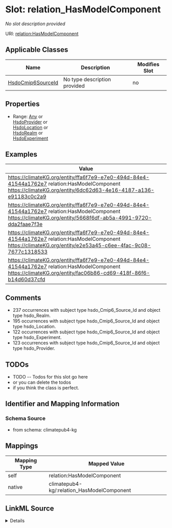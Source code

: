 

# Slot: relation_HasModelComponent


_No slot description provided_





URI: [relation:HasModelComponent](http://relation.org/HasModelComponent)



<!-- no inheritance hierarchy -->





## Applicable Classes

| Name | Description | Modifies Slot |
| --- | --- | --- |
| [HsdoCmip6SourceId](../classes/HsdoCmip6SourceId.md) | No type description provided |  no  |







## Properties

* Range: [Any](../classes/Any.md)&nbsp;or&nbsp;<br />[HsdoProvider](../classes/HsdoProvider.md)&nbsp;or&nbsp;<br />[HsdoLocation](../classes/HsdoLocation.md)&nbsp;or&nbsp;<br />[HsdoRealm](../classes/HsdoRealm.md)&nbsp;or&nbsp;<br />[HsdoExperiment](../classes/HsdoExperiment.md)






## Examples

| Value |
| --- |
| https://climateKG.org/entity/ffa6f7e9-e7e0-494d-84e4-41544a1762e7 relation:HasModelComponent https://climateKG.org/entity/6dc62d63-4e16-4187-a136-e91183c0c2a9 |
| https://climateKG.org/entity/ffa6f7e9-e7e0-494d-84e4-41544a1762e7 relation:HasModelComponent https://climateKG.org/entity/5668f6df-ab5a-4991-9720-dda2faae7f3e |
| https://climateKG.org/entity/ffa6f7e9-e7e0-494d-84e4-41544a1762e7 relation:HasModelComponent https://climateKG.org/entity/e2e53a45-c6ee-4fac-9c08-7677c1318533 |
| https://climateKG.org/entity/ffa6f7e9-e7e0-494d-84e4-41544a1762e7 relation:HasModelComponent https://climateKG.org/entity/fac06b86-cd69-418f-86f6-b14d60d37cfd |

## Comments

* 237 occurrences with subject type hsdo_Cmip6_Source_Id and object type hsdo_Realm.
* 195 occurrences with subject type hsdo_Cmip6_Source_Id and object type hsdo_Location.
* 122 occurrences with subject type hsdo_Cmip6_Source_Id and object type hsdo_Experiment.
* 123 occurrences with subject type hsdo_Cmip6_Source_Id and object type hsdo_Provider.

## TODOs

* TODO -- Todos for this slot go here
* or you can delete the todos
* if you think the class is perfect.

## Identifier and Mapping Information







### Schema Source


* from schema: climatepub4-kg




## Mappings

| Mapping Type | Mapped Value |
| ---  | ---  |
| self | relation:HasModelComponent |
| native | climatepub4-kg/:relation_HasModelComponent |




## LinkML Source

<details>
```yaml
name: relation_HasModelComponent
description: No slot description provided
todos:
- TODO -- Todos for this slot go here
- or you can delete the todos
- if you think the class is perfect.
comments:
- 237 occurrences with subject type hsdo_Cmip6_Source_Id and object type hsdo_Realm.
- 195 occurrences with subject type hsdo_Cmip6_Source_Id and object type hsdo_Location.
- 122 occurrences with subject type hsdo_Cmip6_Source_Id and object type hsdo_Experiment.
- 123 occurrences with subject type hsdo_Cmip6_Source_Id and object type hsdo_Provider.
examples:
- value: https://climateKG.org/entity/ffa6f7e9-e7e0-494d-84e4-41544a1762e7 relation:HasModelComponent
    https://climateKG.org/entity/6dc62d63-4e16-4187-a136-e91183c0c2a9
- value: https://climateKG.org/entity/ffa6f7e9-e7e0-494d-84e4-41544a1762e7 relation:HasModelComponent
    https://climateKG.org/entity/5668f6df-ab5a-4991-9720-dda2faae7f3e
- value: https://climateKG.org/entity/ffa6f7e9-e7e0-494d-84e4-41544a1762e7 relation:HasModelComponent
    https://climateKG.org/entity/e2e53a45-c6ee-4fac-9c08-7677c1318533
- value: https://climateKG.org/entity/ffa6f7e9-e7e0-494d-84e4-41544a1762e7 relation:HasModelComponent
    https://climateKG.org/entity/fac06b86-cd69-418f-86f6-b14d60d37cfd
from_schema: climatepub4-kg
rank: 1000
slot_uri: relation:HasModelComponent
alias: relation_HasModelComponent
domain_of:
- hsdo_Cmip6_Source_Id
range: Any
any_of:
- range: hsdo_Provider
- range: hsdo_Location
- range: hsdo_Realm
- range: hsdo_Experiment

```
</details>